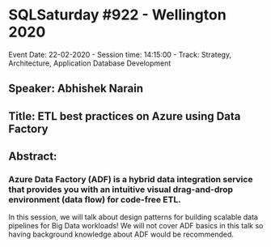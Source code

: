 # SQLSaturday #922 - Wellington 2020
Event Date: 22-02-2020 - Session time: 14:15:00 - Track: Strategy, Architecture, Application  Database Development
## Speaker: Abhishek Narain
## Title: ETL best practices on Azure using Data Factory
## Abstract:
### Azure Data Factory (ADF) is a hybrid data integration service that provides you with an intuitive visual drag-and-drop environment (data flow) for code-free ETL. 
In this session, we will talk about design patterns for building scalable data pipelines for Big Data workloads! We will not cover ADF basics in this talk so having background knowledge about ADF would be recommended.
